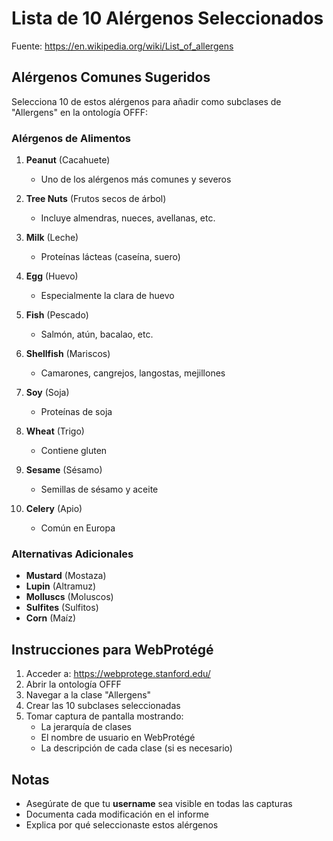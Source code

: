 # Lista de 10 Alérgenos Seleccionados

Fuente: https://en.wikipedia.org/wiki/List_of_allergens

## Alérgenos Comunes Sugeridos

Selecciona 10 de estos alérgenos para añadir como subclases de "Allergens" en la ontología OFFF:

### Alérgenos de Alimentos

1. **Peanut** (Cacahuete)
   - Uno de los alérgenos más comunes y severos

2. **Tree Nuts** (Frutos secos de árbol)
   - Incluye almendras, nueces, avellanas, etc.

3. **Milk** (Leche)
   - Proteínas lácteas (caseína, suero)

4. **Egg** (Huevo)
   - Especialmente la clara de huevo

5. **Fish** (Pescado)
   - Salmón, atún, bacalao, etc.

6. **Shellfish** (Mariscos)
   - Camarones, cangrejos, langostas, mejillones

7. **Soy** (Soja)
   - Proteínas de soja

8. **Wheat** (Trigo)
   - Contiene gluten

9. **Sesame** (Sésamo)
   - Semillas de sésamo y aceite

10. **Celery** (Apio)
    - Común en Europa

### Alternativas Adicionales

- **Mustard** (Mostaza)
- **Lupin** (Altramuz)
- **Molluscs** (Moluscos)
- **Sulfites** (Sulfitos)
- **Corn** (Maíz)

## Instrucciones para WebProtégé

1. Acceder a: https://webprotege.stanford.edu/
2. Abrir la ontología OFFF
3. Navegar a la clase "Allergens"
4. Crear las 10 subclases seleccionadas
5. Tomar captura de pantalla mostrando:
   - La jerarquía de clases
   - El nombre de usuario en WebProtégé
   - La descripción de cada clase (si es necesario)

## Notas

- Asegúrate de que tu **username** sea visible en todas las capturas
- Documenta cada modificación en el informe
- Explica por qué seleccionaste estos alérgenos
